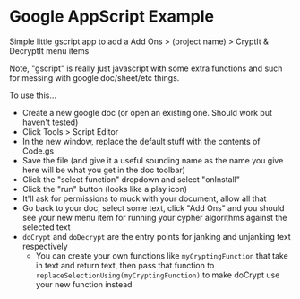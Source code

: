 # Google AppScript Example

Simple little gscript app to add a Add Ons > (project name) > CryptIt & DecryptIt menu items

Note, "gscript" is really just javascript with some extra functions and such for messing with google doc/sheet/etc things.

To use this...

- Create a new google doc (or open an existing one. Should work but haven't tested)
- Click Tools > Script Editor
- In the new window, replace the default stuff with the contents of Code.gs
- Save the file (and give it a useful sounding name as the name you give here will be what you get in the doc toolbar)
- Click the "select function" dropdown and select "onInstall"
- Click the "run" button (looks like a play icon)
- It'll ask for permissions to muck with your document, allow all that
- Go back to your doc, select some text, click "Add Ons" and you should see your new menu item for running your cypher algorithms against the selected text
- `doCrypt` and `doDecrypt` are the entry points for janking and unjanking text respectively
  - You can create your own functions like `myCryptingFunction` that take in text and return text, then pass that function to `replaceSelectionUsing(myCryptingFunction)` to make doCrypt use your new function instead
